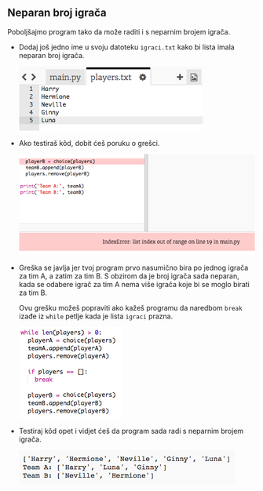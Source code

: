## Neparan broj igrača

Poboljšajmo program tako da može raditi i s neparnim brojem igrača.

+ Dodaj još jedno ime u svoju datoteku `igraci.txt` kako bi lista imala neparan broj igrača.
    
    ![screenshot](images/team-luna.png)

+ Ako testiraš kôd, dobit ćeš poruku o grešci.
    
    ![screenshot](images/team-error.png)

+ Greška se javlja jer tvoj program prvo nasumično bira po jednog igrača za tim A, a zatim za tim B. S obzirom da je broj igrača sada neparan, kada se odabere igrač za tim A nema više igrača koje bi se moglo birati za tim B.
    
    Ovu grešku možeš popraviti ako kažeš programu da naredbom `break` izađe iz `while` petlje kada je lista `igraci` prazna.
    
    ![screenshot](images/team-fix.png)

+ Testiraj kôd opet i vidjet ćeš da program sada radi s neparnim brojem igrača.
    
    ![screenshot](images/team-fix-test.png)